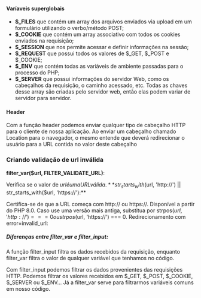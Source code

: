 #### Varíaveis superglobais 

- **$_FILES** que contém um array dos arquivos enviados via upload em um formulário utilizando o verbo/método POST;
- **$_COOKIE** que contém um array associativo com todos os cookies enviados na requisição;
- **$_SESSION** que nos permite acessar e definir informações na sessão;
- **$_REQUEST** que possui todos os valores de $_GET, $_POST e $_COOKIE;
- **$_ENV** que contém todas as variáveis de ambiente passadas para o processo do PHP;
- **$_SERVER** que possui informações do servidor Web, como os cabeçalhos da requisição, o caminho acessado, etc. Todas as chaves desse array são criadas pelo servidor web, então elas podem variar de servidor para servidor.

#### Header
Com a função header podemos enviar qualquer tipo de cabeçalho HTTP para o cliente de nossa aplicação.
Ao enviar um cabeçalho chamado Location para o navegador, o mesmo entende que deverá redirecionar o usuário para a URL contida no valor deste cabeçalho


### Criando validação de url inválida 

**filter_var($url, FILTER_VALIDATE_URL)**:

Verifica se o valor de $url é uma URL válida.
**str_starts_with($url, 'http://') || str_starts_with($url, 'https://'):**

Certifica-se de que a URL começa com http:// ou https://.
Disponível a partir do PHP 8.0. Caso use uma versão mais antiga, substitua por strpos($url, 'http://') === 0 ou strpos($url, 'https://') === 0.
Redirecionamento com error=invalid_url:

##### Diferenças entre  filter_var e filter_input:

A função filter_input filtra os dados recebidos da requisição, enquanto filter_var filtra o valor de qualquer variável que tenhamos no código.

Com filter_input podemos filtrar os dados provenientes das requisições HTTP. Podemos filtrar os valores recebidos em $_GET, $_POST, $_COOKIE, $_SERVER ou $_ENV… Já a filter_var serve para filtrarmos variáveis comuns em nosso código.
